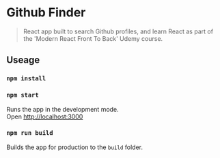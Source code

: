 # Github Finder

> React app built to search Github profiles, and learn React as part of the 'Modern React Front To Back' Udemy course.

## Useage

### `npm install`

### `npm start`

Runs the app in the development mode.<br>
Open [http://localhost:3000](http://localhost:3000)

### `npm run build`

Builds the app for production to the `build` folder.<br>
